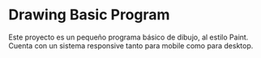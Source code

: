 # Drawing Basic Program
Este proyecto es un pequeño programa básico de dibujo, al estilo Paint.
Cuenta con un sistema responsive tanto para mobile como para desktop.
